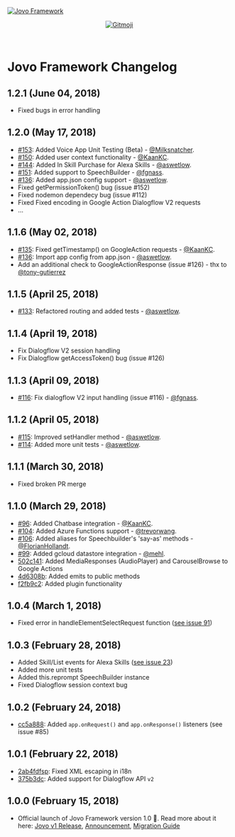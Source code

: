[![Jovo Framework](https://www.jovo.tech/img/we-love-prs.png)](./CONTRIBUTING.md)

<p align="center">
	<a href="https://gitmoji.carloscuesta.me"><img src="https://img.shields.io/badge/gitmoji-%20😜%20😍-FFDD67.svg?style=flat-square" alt="Gitmoji"></a>
</p>

<br/>

# Jovo Framework Changelog

## 1.2.1 (June 04, 2018)
* Fixed bugs in error handling


## 1.2.0 (May 17, 2018)
* [#153](https://github.com/jovotech/jovo-framework-nodejs/pull/153): Added Voice App Unit Testing (Beta) - [@Milksnatcher](https://github.com/Milksnatcher).
* [#150](https://github.com/jovotech/jovo-framework-nodejs/pull/150): Added user context functionality - [@KaanKC](https://github.com/KaanKC).
* [#144](https://github.com/jovotech/jovo-framework-nodejs/pull/144): Added In Skill Purchase for Alexa Skills - [@aswetlow](https://github.com/aswetlow).
* [#151](https://github.com/jovotech/jovo-framework-nodejs/pull/151): Added <phoneme> support to SpeechBuilder - [@fgnass](https://github.com/fgnass).
* [#136](https://github.com/jovotech/jovo-framework-nodejs/pull/136): Added app.json config support - [@aswetlow](https://github.com/aswetlow).
* Fixed getPermissionToken() bug (issue #152)
* Fixed nodemon dependecy bug (issue #112)
* Fixed Fixed encoding in Google Action Dialogflow V2 requests
* ...

## 1.1.6 (May 02, 2018)
* [#135](https://github.com/jovotech/jovo-framework-nodejs/pull/135): Fixed getTimestamp() on GoogleAction requests - [@KaanKC](https://github.com/KaanKC).
* [#136](https://github.com/jovotech/jovo-framework-nodejs/pull/136): Import app config from app.json - [@aswetlow](https://github.com/aswetlow).
* Add an additional check to GoogleActionResponse (issue #126) - thx to [@tony-gutierrez](https://github.com/tony-gutierrez)


## 1.1.5 (April 25, 2018)
* [#133](https://github.com/jovotech/jovo-framework-nodejs/pull/133): Refactored routing and added tests  - [@aswetlow](https://github.com/aswetlow).


## 1.1.4 (April 19, 2018)
* Fix Dialogflow V2 session handling
* Fix Dialogflow getAccessToken() bug (issue #126)


## 1.1.3 (April 09, 2018)
* [#116](https://github.com/jovotech/jovo-framework-nodejs/pull/117): Fix dialogflow V2 input handling (issue #116) - [@fgnass](https://github.com/fgnass).


## 1.1.2 (April 05, 2018)
* [#115](https://github.com/jovotech/jovo-framework-nodejs/pull/115): Improved setHandler method - [@aswetlow](https://github.com/aswetlow).
* [#114](https://github.com/jovotech/jovo-framework-nodejs/pull/114): Added more unit tests - [@aswetlow](https://github.com/aswetlow).


## 1.1.1 (March 30, 2018)
* Fixed broken PR merge

## 1.1.0 (March 29, 2018)
* [#96](https://github.com/jovotech/jovo-framework-nodejs/pull/96): Added Chatbase integration - [@KaanKC](https://github.com/KaanKC).
* [#104](https://github.com/jovotech/jovo-framework-nodejs/pull/104): Added Azure Functions support - [@trevorwang](https://github.com/trevorwang).
* [#106](https://github.com/jovotech/jovo-framework-nodejs/pull/106): Added aliases for Speechbuilder's 'say-as' methods - [@FlorianHollandt](https://github.com/FlorianHollandt).
* [#99](https://github.com/jovotech/jovo-framework-nodejs/pull/99): Added gcloud datastore integration - [@mehl](https://github.com/mehl).
* [502c141](https://github.com/jovotech/jovo-framework-nodejs/commit/502c14112484737bee75c5ee815ce1b9423ebb84): Added MediaResponses (AudioPlayer) and CarouselBrowse to Google Actions
* [4d6308b](https://github.com/jovotech/jovo-framework-nodejs/commit/4d6308b89c314e2f34e4cb0f9face494ba264b8a):  Added emits to public methods
* [f2fb9c2](https://github.com/jovotech/jovo-framework-nodejs/commit/f2fb9c2f88ce9da52eb86c7f9fa5f22a3b2cc525):  Added plugin functionality


## 1.0.4 (March 1, 2018)
* Fixed error in handleElementSelectRequest function ([see issue 91](https://github.com/jovotech/jovo-framework-nodejs/issues/91))

## 1.0.3 (February 28, 2018)
* Added Skill/List events for Alexa Skills ([see issue 23](https://github.com/jovotech/jovo-framework-nodejs/issues/23))
* Added more unit tests
* Added this.reprompt SpeechBuilder instance
* Fixed Dialogflow session context bug

## 1.0.2 (February 24, 2018)

* [cc5a888](https://github.com/jovotech/jovo-framework-nodejs/commit/cc5a888977c870e6d44636ae48cbd95efb9e9251): Added `app.onRequest()` and `app.onResponse()` listeners (see issue #85)

## 1.0.1 (February 22, 2018)

* [2ab4fdfsp](https://github.com/jovotech/jovo-framework-nodejs/commit/2ab4fdf1009794c2b5260f833e7dba2e30d603c6): Fixed XML escaping in i18n
* [375b3dc](https://github.com/jovotech/jovo-framework-nodejs/commit/375b3dc9aa0cf2eded7d525d874150989e1c9c42): Added support for Dialogflow API `v2`

## 1.0.0 (February 15, 2018)

* Official launch of Jovo Framework version 1.0 🎉. Read more about it here: [Jovo v1 Release](https://github.com/jovotech/jovo-framework-nodejs/releases/tag/v1.0), [Announcement](https://medium.com/@einkoenig/our-biggest-update-ever-today-were-releasing-jovo-framework-v1-0-7783f39f1728), [Migration Guide](https://www.jovo.tech/blog/v1-migration-guide/)

